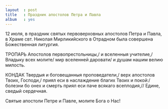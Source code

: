 ```yaml
---
layout  : post
title   : Праздник апостолов Петра и Павла
album   : yes
---
```

12 июля, в праздник святых первоверховных апостолов Петра и Павла, в Храме свт. Николая Мирликийского в Отрадном была совершена  Божественная литургия.

ТРОПАРЬ
Апостолов первопрестольницы,/ и вселенныя учителие,/ Владыку всех молите/ мир вселенней даровати/ и душам нашим велию милость.

КОНДАК
Твердыя и боговещанныя проповедатели,/ верх апостолов Твоих, Господи,/ приял еси в наслаждение благих Твоих и покой:/ болезни бо онех и смерть приял еси паче всякаго всеплодия,// Едине, сведый сердечная.

Святые апостоли Петре и Павле, молите Бога о Нас!
